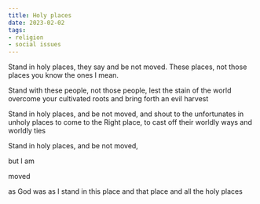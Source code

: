 ```yaml
---
title: Holy places
date: 2023-02-02
tags:
- religion
- social issues
---
```

Stand in holy places, they say
and be not moved. 
These places, not those places
you know the ones I mean. 
<!-- more -->
Stand with these people, not those people,
lest the stain of the world
overcome your cultivated roots
and bring forth an evil harvest

Stand in holy places,
and be not moved,
and shout to the unfortunates
in unholy places
to come to the Right place,
to cast off their worldly ways
and worldly ties 

Stand in holy places,
and be not moved,

but I am

moved

as God was
as I stand in this place
and that place
and all the holy
places